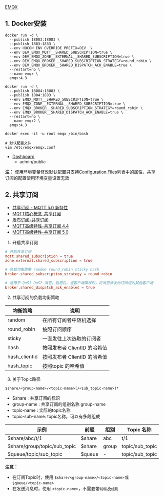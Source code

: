 [EMQX](https://hub.docker.com/_/emqx)

## 1. Docker安装
```shell
docker run -d \
  --publish 18083:18083 \
  --publish 1883:1883 \
  --env HOCON_ENV_OVERRIDE_PREFIX=DEV_ \
  --env DEV_EMQX_MQTT__SHARED_SUBSCRIPTION=true \
  --env DEV_EMQX_ZONE__EXTERNAL__SHARED_SUBSCRIPTION=true \
  --env DEV_EMQX_BROKER__SHARED_SUBSCRIPTION_STRATEGY=round_robin \
  --env DEV_EMQX_BROKER__SHARED_DISPATCH_ACK_ENABLE=true \
  --restart=no \
  --name emqx \
  emqx:4.3

docker run -d \
  --publish 18084:18083 \
  --publish 1884:1883 \
  --env EMQX_MQTT__SHARED_SUBSCRIPTION=true \
  --env EMQX_ZONE__EXTERNAL__SHARED_SUBSCRIPTION=true \
  --env EMQX_BROKER__SHARED_SUBSCRIPTION_STRATEGY=round_robin \
  --env EMQX_BROKER__SHARED_DISPATCH_ACK_ENABLE=true \
  --restart=no \
  --name emqx2 \
  emqx:4.3

docker exec -it -u root emqx /bin/bash

# 默认配置文件
vim /etc/emqx/emqx.conf
```

- [Dashboard](http://localhost:18083)
  - admin/public

**注：** 使用环境变量修改默认配置只支持[Configuration Files](https://www.emqx.io/docs/en/v5.0/admin/cfg.html)列表中的属性，共享订阅的配置使用环境变量设置无效

## 2. 共享订阅
- [共享订阅 - MQTT 5.0 新特性](https://www.emqx.com/en/blog/introduction-to-mqtt5-protocol-shared-subscription)
- [MQTT核心概念-共享订阅](https://www.emqx.io/docs/en/v5.0/messaging/mqtt-concepts.html#shared-subscription)
- [发布订阅-共享订阅](https://www.emqx.io/docs/en/v5.0/messaging/mqtt-shared-subscription.html)
- [MQTT高级特性-共享订阅 4.4](https://www.emqx.io/docs/en/v4.4/advanced/shared-subscriptions.html)
- [MQTT高级特性-共享订阅 5.0](https://www.emqx.io/docs/en/v5.0/advanced/shared-subscriptions.html)

1. 开启共享订阅
  
  ```conf
  # 开启共享订阅
  mqtt.shared_subscription = true
  zone.external.shared_subscription = true

  # 负载均衡策略 random round_robin sticky hash
  broker.shared_subscription_strategy = round_robin

  # 适用于 QoS1 QoS2 消息，启用后，当客户端离线时，将消息派发给订阅组内其他客户端
  broker.shared_dispatch_ack_enabled = true
  ```

2. 共享订阅的负载均衡策略

  | 均衡策略      | 说明                         |
  | ------------- | ---------------------------- |
  | random        | 在所有订阅者中随机选择       |
  | round_robin   | 按照订阅顺序                 |
  | sticky        | 一直发往上次选取的订阅者     |
  | hash          | 按照发布者 ClientID 的哈希值 |
  | hash_clientid | 按照发布者 ClientID 的哈希值 |
  | hash_topic    | 按照topic 的哈希值           |

3. 关于Topic路径

  ```
  $share/<group-name>/<topic-name>(/<sub_topic-name>)*
  ```

   - $share : 共享订阅的标识
   - group-name : 共享订阅的组别名称 group-name
   - topic-name : 实际的topic名称
   - topic-sub-name: topic名称，可以有多段组成

   | 示例                         | 前缀   | 组别  | Topic 名称      |
   | ---------------------------- | ------ | ----- | --------------- |
   | $share/abc/t/1               | $share | abc   | t/1             |
   | $share/group/topic/sub_topic | $share | group | topic/sub_topic |
   | $queue/topic/sub_topic       | $queue | -     | topic/sub_topic |

**注意：**
- 在订阅Topic时，使用 `$share/<group-name>/<topic-name>`或`$queue/<topic-name>`
- 在发送消息时，使用 `<topic-name>`，不需要带`前缀`及`组别`
